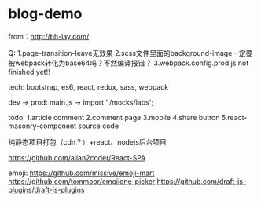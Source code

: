 # blog-demo
from：http://bh-lay.com/

Q:
1.page-transition-leave无效果
2.scss文件里面的background-image一定要被webpack转化为base64吗？不然编译报错？
3.webpack.config.prod.js not finished yet!!

tech:
bootstrap, es6, react, redux, sass, webpack

dev -> prod:
main.js -> import './mocks/labs';

todo:
1.article comment
2.comment page
3.mobile
4.share button
5.react-masonry-component source code


纯静态项目打包（cdn？）+react、nodejs后台项目


https://github.com/allan2coder/React-SPA

emoji:
https://github.com/missive/emoji-mart
https://github.com/tommoor/emojione-picker
https://github.com/draft-js-plugins/draft-js-plugins